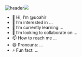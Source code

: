 ![header](https://capsule-render.vercel.app/api?type=wave&color=auto&height=300&section=header&text=capsule%20render&fontSize=90)<img src="https://capsule-render.vercel.app/api?type=wave&color=auto&height=300&section=header&text=capsule%20render&fontSize=90" />


- 👋 Hi, I’m @uoahir
- 👀 I’m interested in ...
- 🌱 I’m currently learning ...
- 💞️ I’m looking to collaborate on ...
- 📫 How to reach me ...
- 😄 Pronouns: ...
- ⚡ Fun fact: ...

<!---
uoahir/uoahir is a ✨ special ✨ repository because its `README.md` (this file) appears on your GitHub profile.
You can click the Preview link to take a look at your changes.
--->
